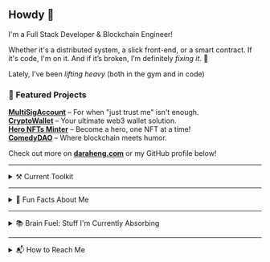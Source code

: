 ## Howdy 👋

I'm a Full Stack Developer & Blockchain Engineer!

Whether it's a distributed system, a slick front-end, or a smart contract. If it's code, I'm on it. And if it’s broken, I’m definitely *fixing it*. 🔧

Lately, I’ve been *lifting heavy* (both in the gym and in code)

### 🚀 Featured Projects

[**MultiSigAccount**](https://github.com/darah3ng/multi-sig-account) – For when "just trust me" isn't enough.  
[**CryptoWallet**](https://github.com/darah3ng/CryptoWallet) – Your ultimate web3 wallet solution.  
[**Hero NFTs Minter**](https://github.com/darah3ng/Hero-NFTs-Minter) – Become a hero, one NFT at a time!  
[**ComedyDAO**](https://github.com/darah3ng/ComedyDAO) – Where blockchain meets humor.

Check out more on [**daraheng.com**](https://daraheng.com) or my GitHub profile below!

___

<details>
  <summary>⚒️ Current Toolkit</summary>
<br/>
  
- **Frontend**: Next.js, TypeScript
- **Backend**: Node.js, NestJS, Go
- **Blockchain**: Solidity, Hardhat, Foundry
- **Tools**: Docker, Artillery, Grafana
</details>

___

<details>
  <summary>🌟 Fun Facts About Me</summary>
<br/>

- 🍏 **Gut Health Guru (in Training)**: Navigating the wild world of probiotics, and fiber supplements. Because a happy gut means a happy... well, everything.
- 🏋️ **Gym Buff**: ABCG = Aways Be Chasing Gains.
- 🛠️ **Problem Solver**: More like problem solver under pressure.
- 📈 **Amateur Stock Strategist**: Trying to make my money work as hard as my code does.
</details>

___

<details>
  <summary>📚 Brain Fuel: Stuff I'm Currently Absorbing</summary>
<br />
  
At the moment, I'm all about:
- **Distributed Systems** – diving into **system design**.
- **Blockchain Security** – brushing up on the essentials in blockchain tech, because security = 💸.
- **Career Growth** – Tackling career growth with daily practices on **mindfulness, resilience**, and handling **ego** and **insecurities**. Yep, I'm in it for the long game.
</details>

___

<details>
  <summary>📬 How to Reach Me</summary>
<br />

If you're looking to talk **tech, travel, or just want to say hi**:
- **LinkedIn**: [Dara Heng](https://www.linkedin.com/in/dara-heng-2b4a21133)
</details>
